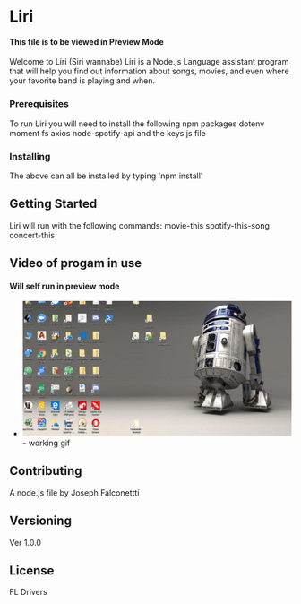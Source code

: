 # Liri  
#### This file is to be viewed in Preview Mode

Welcome to Liri (Siri wannabe)
Liri is a Node.js Language assistant program that will help you find out information about songs, movies, and even where your favorite band is playing and when.  

### Prerequisites
To run Liri you will need to install the following npm packages
dotenv
moment
fs
axios
node-spotify-api
and the keys.js file
### Installing
The above can all be installed by typing 'npm install'


## Getting Started
Liri will run with the following commands:
movie-this <movie name >
spotify-this-song <song name>
concert-this <band name>

## Video of progam in use

#### Will self run in preview mode

* ![](images/falconetti_vid.gif) - working gif


## Contributing
A node.js file by Joseph Falconettti
## Versioning
Ver 1.0.0

## License
FL Drivers  
